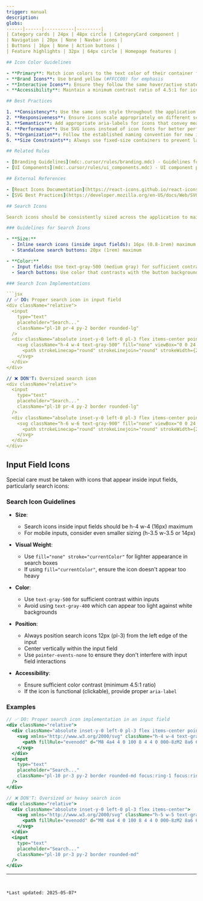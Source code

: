 ```yaml
---
trigger: manual
description:
globs:
------|------|-----------|---------|
| Category cards | 24px | 48px circle | CategoryCard component |
| Navigation | 20px | None | Navbar icons |
| Buttons | 16px | None | Action buttons |
| Feature highlights | 32px | 64px circle | Homepage features |

## Icon Color Guidelines

- **Primary**: Match icon colors to the text color of their container for consistent contrast
- **Brand Icons**: Use brand yellow (#FFCC00) for emphasis
- **Interactive Icons**: Ensure they follow the same hover/active states as their parent components
- **Accessibility**: Maintain a minimum contrast ratio of 4.5:1 for icons used as functional elements

## Best Practices

1. **Consistency**: Use the same icon style throughout the application
2. **Responsiveness**: Ensure icons scale appropriately on different screen sizes
3. **Semantics**: Add appropriate aria-labels for icons that convey meaning
4. **Performance**: Use SVG icons instead of icon fonts for better performance and accessibility
5. **Organization**: Follow the established naming convention for new icons
6. **Size Constraints**: Always use fixed-size containers to prevent layout disruptions

## Related Rules

- [Branding Guidelines](mdc:.cursor/rules/branding.mdc) - Guidelines for brand-consistent visuals
- [UI Components](mdc:.cursor/rules/ui_components.mdc) - UI component patterns

## External References

- [React Icons Documentation](https://react-icons.github.io/react-icons/) - Reference for react-icons usage
- [SVG Best Practices](https://developer.mozilla.org/en-US/docs/Web/SVG/Tutorial) - MDN guide for SVG optimization

## Search Icons

Search icons should be consistently sized across the application to maintain visual harmony.

### Guidelines for Search Icons

- **Size:**
  - Inline search icons (inside input fields): 16px (0.8-1rem) maximum 
  - Standalone search buttons: 20px (1rem) maximum

- **Color:**
  - Input fields: Use text-gray-500 (medium gray) for sufficient contrast
  - Search buttons: Use color that contrasts with the button background (like black on yellow)

### Search Icon Implementations

```jsx
// ✅ DO: Proper search icon in input field
<div className="relative">
  <input
    type="text"
    placeholder="Search..."
    className="pl-10 pr-4 py-2 border rounded-lg"
  />
  <div className="absolute inset-y-0 left-0 pl-3 flex items-center pointer-events-none">
    <svg className="h-4 w-4 text-gray-500" fill="none" viewBox="0 0 24 24" stroke="currentColor">
      <path strokeLinecap="round" strokeLinejoin="round" strokeWidth={2} d="M21 21l-6-6m2-5a7 7 0 11-14 0 7 7 0 0114 0z" />
    </svg>
  </div>
</div>

// ❌ DON'T: Oversized search icon
<div className="relative">
  <input
    type="text"
    placeholder="Search..."
    className="pl-10 pr-4 py-2 border rounded-lg"
  />
  <div className="absolute inset-y-0 left-0 pl-3 flex items-center pointer-events-none">
    <svg className="h-6 w-6 text-gray-900" fill="none" viewBox="0 0 24 24" stroke="currentColor">
      <path strokeLinecap="round" strokeLinejoin="round" strokeWidth={2} d="M21 21l-6-6m2-5a7 7 0 11-14 0 7 7 0 0114 0z" />
    </svg>
  </div>
</div>
```

## Input Field Icons

Special care must be taken with icons that appear inside input fields, particularly search icons:

### Search Icon Guidelines

- **Size**: 
  - Search icons inside input fields should be h-4 w-4 (16px) maximum
  - For mobile inputs, consider even smaller sizing (h-3.5 w-3.5 or 14px)
  
- **Visual Weight**:
  - Use `fill="none" stroke="currentColor"` for lighter appearance in search boxes
  - If using `fill="currentColor"`, ensure the icon doesn't appear too heavy
  
- **Color**:
  - Use `text-gray-500` for sufficient contrast within inputs
  - Avoid using `text-gray-400` which can appear too light against white backgrounds
  
- **Position**:
  - Always position search icons 12px (pl-3) from the left edge of the input
  - Center vertically within the input field
  - Use `pointer-events-none` to ensure they don't interfere with input field interactions
  
- **Accessibility**:
  - Ensure sufficient color contrast (minimum 4.5:1 ratio)
  - If the icon is functional (clickable), provide proper `aria-label`

### Examples

```jsx
// ✅ DO: Proper search icon implementation in an input field
<div className="relative">
  <div className="absolute inset-y-0 left-0 pl-3 flex items-center pointer-events-none">
    <svg xmlns="http://www.w3.org/2000/svg" className="h-4 w-4 text-gray-500" viewBox="0 0 20 20" fill="none" stroke="currentColor">
      <path fillRule="evenodd" d="M8 4a4 4 0 100 8 4 4 0 000-8zM2 8a6 6 0 1110.89 3.476l4.817 4.817a1 1 0 01-1.414 1.414l-4.816-4.816A6 6 0 012 8z" clipRule="evenodd" />
    </svg>
  </div>
  <input
    type="text"
    placeholder="Search..."
    className="pl-10 pr-3 py-2 border rounded-md focus:ring-1 focus:ring-yellow-500 w-full"
  />
</div>

// ❌ DON'T: Oversized or heavy search icon
<div className="relative">
  <div className="absolute inset-y-0 left-0 pl-3 flex items-center">
    <svg xmlns="http://www.w3.org/2000/svg" className="h-5 w-5 text-gray-400" viewBox="0 0 20 20" fill="currentColor">
      <path fillRule="evenodd" d="M8 4a4 4 0 100 8 4 4 0 000-8zM2 8a6 6 0 1110.89 3.476l4.817 4.817a1 1 0 01-1.414 1.414l-4.816-4.816A6 6 0 012 8z" clipRule="evenodd" />
    </svg>
  </div>
  <input
    type="text"
    placeholder="Search..."
    className="pl-10 pr-3 py-2 border rounded-md"
  />
</div>
```

---
```


*Last updated: 2025-05-07*
